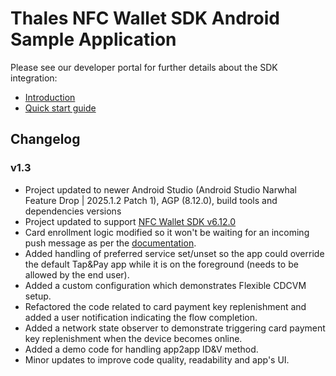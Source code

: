 # Thales NFC Wallet SDK Android Sample Application

Please see our developer portal for further details about the SDK integration:
* [Introduction](https://developer.dbp.thalescloud.io/docs/tsh-hce-android/)
* [Quick start guide](https://developer.dbp.thalescloud.io/docs/tsh-hce-android/4c26a3bda35bf-introduction)


## Changelog

### v1.3
* Project updated to newer Android Studio (Android Studio Narwhal Feature Drop | 2025.1.2 Patch 1), AGP (8.12.0), build tools and dependencies versions
* Project updated to support [NFC Wallet SDK v6.12.0](https://developer.dbp.thalescloud.io/docs/tsh-hce-android/15763107e31ef-release-notes#nfc-wallet-sdk-6120)
* Card enrollment logic modified so it won't be waiting for an incoming push message as per the [documentation](https://developer.dbp.thalescloud.io/docs/tsh-hce-android/uk7rrjfbbo8ru-introduction).
* Added handling of preferred service set/unset so the app could override the default Tap&Pay app while it is on the foreground (needs to be allowed by the end user).
* Added a custom configuration which demonstrates Flexible CDCVM setup.
* Refactored the code related to card payment key replenishment and added a user notification indicating the flow completion.
* Added a network state observer to demonstrate triggering card payment key replenishment when the device becomes online.
* Added a demo code for handling app2app ID&V method.
* Minor updates to improve code quality, readability and app's UI.
